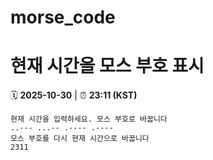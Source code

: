 # morse_code
# 현재 시간을 모스 부호 표시
<!-- MORSE_TIME_START -->
🗓️ **2025-10-30** | ⏰ **23:11 (KST)**

```
현재 시간을 입력하세요. 모스 부호로 바꿉니다
..--- ...-- .---- .----
모스 부호를 다시 현재 시간으로 바꿉니다
2311
```
<!-- MORSE_TIME_END -->
